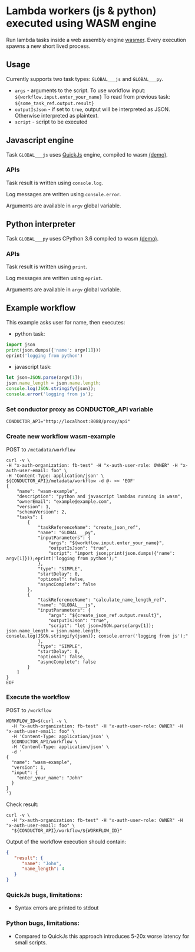 # Lambda workers (js & python) executed using WASM engine

Run lambda tasks inside a web assembly engine [wasmer](https://wasmer.io/).
Every execution spawns a new short lived process.

## Usage

Currently supports two task types: `GLOBAL___js` and `GLOBAL___py`.

* `args` - arguments to the script. To use workflow input: `${workflow.input.enter_your_name}`
To read from previous task: `${some_task_ref.output.result}`
* `outputIsJson` - if set to `true`, output will be interpreted as JSON. Otherwise interpreted as plaintext.
* `script` - script to be executed

## Javascript engine
Task `GLOBAL___js` uses [QuickJs](https://bellard.org/quickjs/) engine, compiled to wasm [(demo)](https://wapm.io/package/quickjs).

### APIs
Task result is written using `console.log`.

Log messages are written using `console.error`.

Arguments are available in `argv` global variable.

## Python interpreter
Task `GLOBAL___py` uses CPython 3.6 compiled to wasm [(demo)](https://wapm.io/package/python).

### APIs
Task result is written using `print`.

Log messages are written using `eprint`.

Arguments are available in `argv` global variable.

## Example workflow

This example asks user for name, then executes:
* python task:
```python
import json
print(json.dumps({'name': argv[1]}))
eprint('logging from python')
```
* javascript task:
```javascript
let json=JSON.parse(argv[1]);
json.name_length = json.name.length;
console.log(JSON.stringify(json));
console.error('logging from js');
```

### Set conductor proxy as CONDUCTOR_API variable
```shell script
CONDUCTOR_API="http://localhost:8088/proxy/api"
```

### Create new workflow wasm-example
POST to `/metadata/workflow`

```shell script
curl -v \
-H "x-auth-organization: fb-test" -H "x-auth-user-role: OWNER" -H "x-auth-user-email: foo" \
-H 'Content-Type: application/json' \
${CONDUCTOR_API}/metadata/workflow -d @- << 'EOF'
{
    "name": "wasm-example",
    "description": "python and javascript lambdas running in wasm",
    "ownerEmail": "example@example.com",
    "version": 1,
    "schemaVersion": 2,
    "tasks": [
        {
            "taskReferenceName": "create_json_ref",
            "name": "GLOBAL___py",
            "inputParameters": {
                "args": "${workflow.input.enter_your_name}",
                "outputIsJson": "true",
                "script": "import json;print(json.dumps({'name': argv[1]}));eprint('logging from python');"
            },
            "type": "SIMPLE",
            "startDelay": 0,
            "optional": false,
            "asyncComplete": false
        },
        {
            "taskReferenceName": "calculate_name_length_ref",
            "name": "GLOBAL___js",
            "inputParameters": {
                "args": "${create_json_ref.output.result}",
                "outputIsJson": "true",
                "script": "let json=JSON.parse(argv[1]); json.name_length = json.name.length; console.log(JSON.stringify(json)); console.error('logging from js');"
            },
            "type": "SIMPLE",
            "startDelay": 0,
            "optional": false,
            "asyncComplete": false
        }
    ]
}
EOF
```

### Execute the workflow
POST to `/workflow`

```shell script
WORKFLOW_ID=$(curl -v \
  -H "x-auth-organization: fb-test" -H "x-auth-user-role: OWNER" -H "x-auth-user-email: foo" \
  -H 'Content-Type: application/json' \
  $CONDUCTOR_API/workflow \
  -H 'Content-Type: application/json' \
  -d '
{
  "name": "wasm-example",
  "version": 1,
  "input": {
    "enter_your_name": "John"
  }
}
')
```

Check result:
```shell script
curl -v \
  -H "x-auth-organization: fb-test" -H "x-auth-user-role: OWNER" -H "x-auth-user-email: foo" \
  "${CONDUCTOR_API}/workflow/${WORKFLOW_ID}"
```

Output of the workflow execution should contain:
```json
{
   "result": {
      "name": "John",
      "name_length": 4
   }
}
```
### QuickJs bugs, limitations:
* Syntax errors are printed to stdout

### Python bugs, limitations:
* Compared to QuickJs this approach introduces 5-20x worse latency for small scripts.
